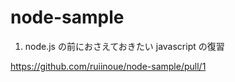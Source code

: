 # node-sample

1. node.js の前におさえておきたい javascript の復習

https://github.com/ruiinoue/node-sample/pull/1
